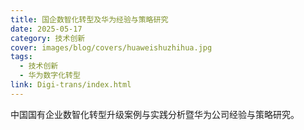```yaml
---
title: 国企数智化转型及华为经验与策略研究
date: 2025-05-17
category: 技术创新
cover: images/blog/covers/huaweishuzhihua.jpg
tags:
  - 技术创新
  - 华为数字化转型
link: Digi-trans/index.html
---
```


中国国有企业数智化转型升级案例与实践分析暨华为公司经验与策略研究。